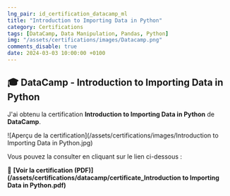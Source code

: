 ```yaml
---
lng_pair: id_certification_datacamp_ml
title: "Introduction to Importing Data in Python"
category: Certifications
tags: [DataCamp, Data Manipulation, Pandas, Python]
img: "/assets/certifications/images/Datacamp.png"
comments_disable: true
date: 2024-03-03 10:00:00 +0100
---
```


## 🎓 DataCamp - Introduction to Importing Data in Python

J'ai obtenu la certification **Introduction to Importing Data in Python** de **DataCamp**.

![Aperçu de la certification](/assets/certifications/images/Introduction to Importing Data in Python.jpg)  

Vous pouvez la consulter en cliquant sur le lien ci-dessous :

📜 **[Voir la certification (PDF)](/assets/certifications/datacamp/certificate_Introduction to Importing Data in Python.pdf)** 
